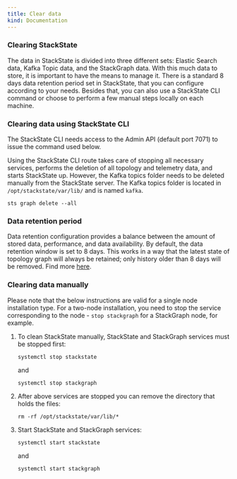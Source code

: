 ```yaml
---
title: Clear data
kind: Documentation
---
```


### Clearing StackState

The data in StackState is divided into three different sets: Elastic Search data, Kafka Topic data, and the StackGraph data. With this much data to store, it is important to have the means to manage it. There is a standard 8 days data retention period set in StackState, that you can configure according to your needs. Besides that, you can also use a StackState CLI command or choose to perform a few manual steps locally on each machine.


### Clearing data using StackState CLI

The StackState CLI needs access to the Admin API (default port 7071) to issue the command used below.

Using the StackState CLI route takes care of stopping all necessary services, performs the deletion of all topology and telemetry data, and starts StackState up. However, the Kafka topics folder needs to be deleted manually from the StackState server. The Kafka topics folder is located in `/opt/stackstate/var/lib/` and is named `kafka`.

```
sts graph delete --all
```

### Data retention period

Data retention configuration provides a balance between the amount of stored data, performance, and data availability. By default, the data retention window is set to 8 days. This works in a way that the latest state of topology graph will always be retained; only history older than 8 days will be removed. Find more [here](/setup/retention/).


### Clearing data manually
Please note that the below instructions are valid for a single node installation type. For a two-node installation, you need to stop the service corresponding to the node - `stop stackgraph` for a StackGraph node, for example.

1. To clean StackState manually, StackState and StackGraph services must be stopped first:

    ```
    systemctl stop stackstate
    ```

    and

    ```
    systemctl stop stackgraph
    ```
2. After above services are stopped you can remove the directory that holds the files:

    ```
    rm -rf /opt/stackstate/var/lib/*
    ```
3. Start StackState and StackGraph services:

    ```
    systemctl start stackstate
    ```

    and

    ```
    systemctl start stackgraph
    ```
